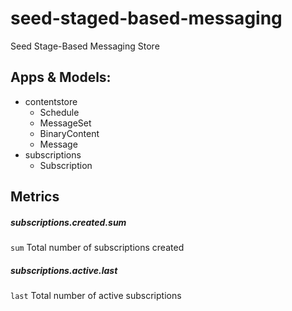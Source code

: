 # seed-staged-based-messaging
Seed Stage-Based Messaging Store

## Apps & Models:
  * contentstore
    * Schedule
    * MessageSet
    * BinaryContent
    * Message
  * subscriptions
    * Subscription

## Metrics
##### subscriptions.created.sum
`sum` Total number of subscriptions created

##### subscriptions.active.last
`last` Total number of active subscriptions
